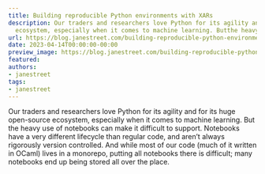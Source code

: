 ```yaml
---
title: Building reproducible Python environments with XARs
description: Our traders and researchers love Python for its agility and for its hugeopen-source
  ecosystem, especially when it comes to machine learning. Butthe heavy use...
url: https://blog.janestreet.com/building-reproducible-python-environments-with-xars/
date: 2023-04-14T00:00:00-00:00
preview_image: https://blog.janestreet.com/building-reproducible-python-environments-with-xars/./pycon.png
featured:
authors:
- janestreet
tags:
- janestreet
---
```


<p>Our traders and researchers love Python for its agility and for its huge
open-source ecosystem, especially when it comes to machine learning. But
the heavy use of notebooks can make it difficult to support. Notebooks
have a very different lifecycle than regular code, and aren&rsquo;t always
rigorously version controlled. And while most of our code (much of it
written in OCaml) lives in a monorepo, putting all notebooks there is
difficult; many notebooks end up being stored all over the place.</p>


